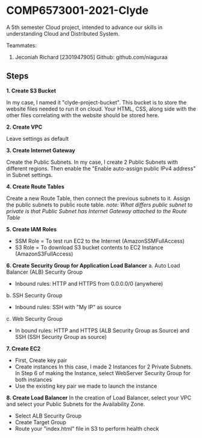 # COMP6573001-2021-Clyde
A 5th semester Cloud project, intended to advance our skills in understanding Cloud and Distributed System.

Teammates:
1. Jeconiah Richard [2301947905]
Github: github.com/niaguraa

## Steps

**1. Create S3 Bucket**

In my case, I named it "clyde-project-bucket". This bucket is to store the website files needed to run it on cloud. Your HTML, CSS, along side with the other files correlating with the website should be stored here.

**2. Create VPC**

Leave settings as default

**3. Create Internet Gateway**

Create the Public Subnets. In my case, I create 2 Public Subnets with different regions. Then enable the "Enable auto-assign public IPv4 address" in Subnet settings.

**4. Create Route Tables**

Create a new Route Table, then connect the previous subnets to it. Assign the public subnets to public route table.
*note: What differs public subnet to private is that Public Subnet has Internet Gateway attached to the Route Table*


**5. Create IAM Roles**
- SSM Role = To test run EC2 to the Internet (AmazonSSMFullAccess)
- S3 Role = To download S3 bucket contents to EC2 Instance (AmazonS3FullAccess)

**6. Create Security Group for Application Load Balancer**
a. Auto Load Balancer (ALB) Security Group
- Inbound rules: HTTP and HTTPS from 0.0.0.0/0 (anywhere)

b. SSH Security Group
- Inbound rules: SSH with "My IP" as source

c. Web Security Group
- In bound rules: HTTP and HTTPS (ALB Security Group as Source) and SSH (SSH Security Group as source)


**7. Create EC2**
- First, Create key pair
- Create instances
In this case, I made 2 Instances for 2 Private Subnets. In Step 6 of making the Instance, select WebServer Security Group for both instances
- Use the existing key pair we made to launch the instance


**8. Create Load Balancer**
In the creation of Load Balancer, select your VPC and select your Public Subnets for the Availability Zone.
- Select ALB Security Group
- Create Target Group
- Route your "index.html" file in S3 to perform health check
